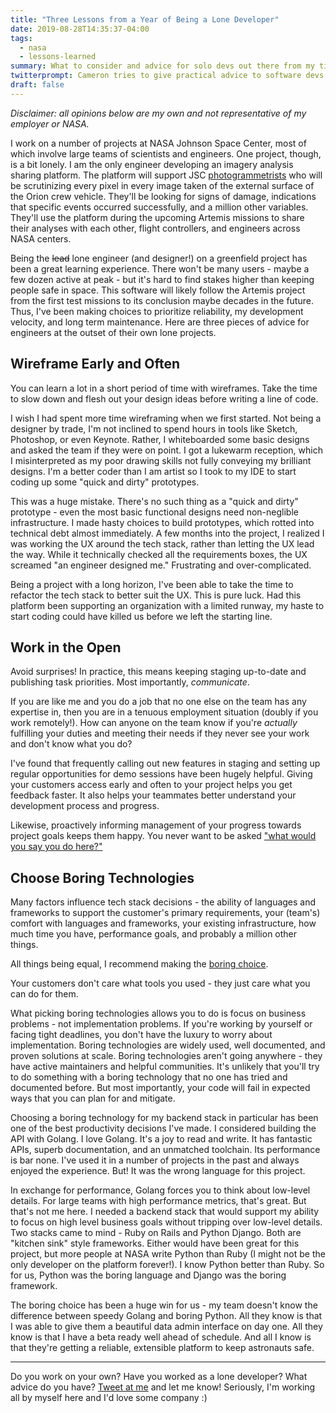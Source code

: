 ```yaml
---
title: "Three Lessons from a Year of Being a Lone Developer"
date: 2019-08-28T14:35:37-04:00
tags:
  - nasa
  - lessons-learned
summary: What to consider and advice for solo devs out there from my time working alone on a platform at NASA.
twitterprompt: Cameron tries to give practical advice to software devs taking on big solo projects.
draft: false
---
```


_Disclaimer: all opinions below are my own and not representative of my employer or NASA._

<p class="lead-in">
I work on a number of projects at NASA Johnson Space Center, most of which involve large teams of scientists and engineers. One project, though, is a bit lonely. I am the only engineer developing an imagery analysis sharing platform. The platform will support JSC <a href="https://en.wikipedia.org/wiki/Photogrammetry" target="_blank">photogrammetrists</a> who will be scrutinizing every pixel in every image taken of the external surface of the Orion crew vehicle. They'll be looking for signs of damage, indications that specific events occurred successfully, and a million other variables. They'll use the platform during the upcoming Artemis missions to share their analyses with each other, flight controllers, and engineers across NASA centers.
</p>

Being the <s>lead</s> lone engineer (and designer!) on a greenfield project has been a great learning experience. There won't be many users - maybe a few dozen active at peak - but it's hard to find stakes higher than keeping people safe in space. This software will likely follow the Artemis project from the first test missions to its conclusion maybe decades in the future. Thus, I've been making choices to prioritize reliability, my development velocity, and long term maintenance. Here are three pieces of advice for engineers at the outset of their own lone projects.

## Wireframe Early and Often

You can learn a lot in a short period of time with wireframes. Take the time to slow down and flesh out your design ideas before writing a line of code.

I wish I had spent more time wireframing when we first started. Not being a designer by trade, I'm not inclined to spend hours in tools like Sketch, Photoshop, or even Keynote. Rather, I whiteboarded some basic designs and asked the team if they were on point. I got a lukewarm reception, which I misinterpreted as my poor drawing skills not fully conveying my brilliant designs. I'm a better coder than I am artist so I took to my IDE to start coding up some "quick and dirty" prototypes.

This was a huge mistake. There's no such thing as a "quick and dirty" prototype - even the most basic functional designs need non-neglible infrastructure. I made hasty choices to build prototypes, which rotted into technical debt almost immediately. A few months into the project, I realized I was working the UX around the tech stack, rather than letting the UX lead the way. While it technically checked all the requirements boxes, the UX screamed "an engineer designed me." Frustrating and over-complicated.

Being a project with a long horizon, I've been able to take the time to refactor the tech stack to better suit the UX. This is pure luck. Had this platform been supporting an organization with a limited runway, my haste to start coding could have killed us before we left the starting line.

## Work in the Open

Avoid surprises! In practice, this means keeping staging up-to-date and publishing task priorities. Most importantly, _communicate_.

If you are like me and you do a job that no one else on the team has any expertise in, then you are in a tenuous employment situation (doubly if you work remotely!). How can anyone on the team know if you're _actually_ fulfilling your duties and meeting their needs if they never see your work and don't know what you do?

I've found that frequently calling out new features in staging and setting up regular opportunities for demo sessions have been hugely helpful. Giving your customers access early and often to your project helps you get feedback faster. It also helps your teammates better understand your development process and progress.

Likewise, proactively informing management of your progress towards project goals keeps them happy. You never want to be asked ["what would you say you do here?"](https://www.youtube.com/watch?v=StIcRH_e6zQ)

## Choose Boring Technologies

Many factors influence tech stack decisions - the ability of languages and frameworks to support the customer's primary requirements, your (team's) comfort with languages and frameworks, your existing infrastructure, how much time you have, performance goals, and probably a million other things.

All things being equal, I recommend making the [boring choice](https://mcfunley.com/choose-boring-technology).

Your customers don't care what tools you used - they just care what you can do for them.

What picking boring technologies allows you to do is focus on business problems - not implementation problems. If you're working by yourself or facing tight deadlines, you don't have the luxury to worry about implementation. Boring technologies are widely used, well documented, and proven solutions at scale. Boring technologies aren't going anywhere - they have active maintainers and helpful communities. It's unlikely that you'll try to do something with a boring technology that no one has tried and documented before. But most importantly, your code will fail in expected ways that you can plan for and mitigate.

Choosing a boring technology for my backend stack in particular has been one of the best productivity decisions I've made. I considered building the API with Golang. I love Golang. It's a joy to read and write. It has fantastic APIs, superb documentation, and an unmatched toolchain. Its performance is bar none. I've used it in a number of projects in the past and always enjoyed the experience. But! It was the wrong language for this project.

In exchange for performance, Golang forces you to think about low-level details. For large teams with high performance metrics, that's great. But that's not me here. I needed a backend stack that would support my ability to focus on high level business goals without tripping over low-level details. Two stacks came to mind - Ruby on Rails and Python Django. Both are "kitchen sink" style frameworks. Either would have been great for this project, but more people at NASA write Python than Ruby (I might not be the only developer on the platform forever!). I know Python better than Ruby. So for us, Python was the boring language and Django was the boring framework.

The boring choice has been a huge win for us - my team doesn't know the difference between speedy Golang and boring Python. All they know is that I was able to give them a beautiful data admin interface on day one. All they know is that I have a beta ready well ahead of schedule. And all I know is that they're getting a reliable, extensible platform to keep astronauts safe.

---

Do you work on your own? Have you worked as a lone developer? What advice do you have? [Tweet at me](https://twitter.com/intent/tweet?original_referer=https%3A%2F%2Fhurtlingthrough.space%2Fposts%2F20190828-three-lessons-from-a-year-of-being-a-lone-developer%2F&ref_src=twsrc%5Etfw&text=Cameron%20tries%20to%20give%20practical%20advice%20to%20software%20devs%20taking%20on%20big%20solo%20projects.&tw_p=tweetbutton&url=https%3A%2F%2Fhurtlingthrough.space%2Fposts%2F20190828-three-lessons-from-a-year-of-being-a-lone-developer%2F&via=cwpittman) and let me know! Seriously, I'm working all by myself here and I'd love some company :)
